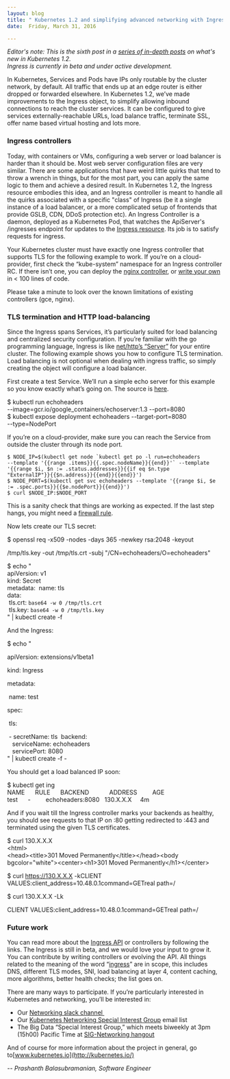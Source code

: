 ```yaml
---
layout: blog
title: " Kubernetes 1.2 and simplifying advanced networking with Ingress "
date:  Friday, March 31, 2016 

---
```

_Editor's note: This is the sixth post in a [series of in-depth posts](http://blog.kubernetes.io/2016/03/five-days-of-kubernetes-12.html) on what's new in Kubernetes 1.2.&nbsp;_  
_Ingress is currently in beta and under active development.&nbsp;_  
  
In Kubernetes, Services and Pods have IPs only routable by the cluster network, by default. All traffic that ends up at an edge router is either dropped or forwarded elsewhere. In Kubernetes 1.2, we’ve made improvements to the Ingress object, to simplify allowing inbound connections to reach the cluster services. It can be configured to give services externally-reachable URLs, load balance traffic, terminate SSL, offer name based virtual hosting and lots more.  
  

### Ingress controllers&nbsp;
Today, with containers or VMs, configuring a web server or load balancer is harder than it should be. Most web server configuration files are very similar. There are some applications that have weird little quirks that tend to throw a wrench in things, but for the most part, you can apply the same logic to them and achieve a desired result. In Kubernetes 1.2, the Ingress resource embodies this idea, and an Ingress controller is meant to handle all the quirks associated with a specific "class" of Ingress (be it a single instance of a load balancer, or a more complicated setup of frontends that provide GSLB, CDN, DDoS protection etc). An Ingress Controller is a daemon, deployed as a Kubernetes Pod, that watches the ApiServer's /ingresses endpoint for updates to the [Ingress resource](http://kubernetes.io/docs/user-guide/ingress/). Its job is to satisfy requests for ingress.  
  
Your Kubernetes cluster must have exactly one Ingress controller that supports TLS for the following example to work. If you’re on a cloud-provider, first check the “kube-system” namespace for an Ingress controller RC. If there isn’t one, you can deploy the [nginx controller](https://github.com/kubernetes/contrib/tree/master/ingress/controllers/nginx), or [write your own](https://github.com/kubernetes/contrib/tree/master/ingress/controllers#writing-an-ingress-controller) in \< 100 lines of code.  
  
Please take a minute to look over the known limitations of existing controllers (gce, nginx).  
  

### 

### TLS termination and HTTP load-balancing&nbsp;
Since the Ingress spans Services, it’s particularly suited for load balancing and centralized security configuration. If you’re familiar with the go programming language, Ingress is like [net/http’s “Server”](https://golang.org/pkg/net/http/#Server) for your entire cluster. The following example shows you how to configure TLS termination. Load balancing is not optional when dealing with ingress traffic, so simply creating the object will configure a load balancer.  
  
First create a test Service. We’ll run a simple echo server for this example so you know exactly what’s going on. The source is [here](https://github.com/kubernetes/contrib/tree/master/ingress/echoheaders).  
  
$ kubectl run echoheaders&nbsp;  
--image=gcr.io/google\_containers/echoserver:1.3 --port=8080  
$ kubectl expose deployment echoheaders --target-port=8080&nbsp;  
--type=NodePort  
  
If you’re on a cloud-provider, make sure you can reach the Service from outside the cluster through its node port.  

```
$ NODE_IP=$(kubectl get node `kubectl get po -l run=echoheaders 
--template '{{range .items}}{{.spec.nodeName}}{{end}}'` --template
'{{range $i, $n := .status.addresses}}{{if eq $n.type 
"ExternalIP"}}{{$n.address}}{{end}}{{end}}')
$ NODE_PORT=$(kubectl get svc echoheaders --template '{{range $i, $e 
:= .spec.ports}}{{$e.nodePort}}{{end}}')
$ curl $NODE_IP:$NODE_PORT
```
This is a sanity check that things are working as expected. If the last step hangs, you might need a [firewall rule](https://github.com/kubernetes/contrib/blob/master/ingress/controllers/gce/BETA_LIMITATIONS.md#creating-the-firewall-rule-for-glbc-health-checks).  
  
Now lets create our TLS secret:  
  
$ openssl req -x509 -nodes -days 365 -newkey rsa:2048 -keyout&nbsp;  

/tmp/tls.key -out /tmp/tls.crt -subj "/CN=echoheaders/O=echoheaders"

$ echo "  
apiVersion: v1  
kind: Secret  
metadata:
 &nbsp;name: tls  
data:  
 &nbsp;tls.crt: `base64 -w 0 /tmp/tls.crt`  
 &nbsp;tls.key: `base64 -w 0 /tmp/tls.key`  
" | kubectl create -f   
  
And the Ingress:  
  

$ echo "

apiVersion: extensions/v1beta1

kind: Ingress

metadata:

 &nbsp;name: test

spec:

 &nbsp;tls:

 &nbsp;- secretName: tls
 &nbsp;backend:  
 &nbsp;&nbsp;&nbsp;serviceName: echoheaders  
 &nbsp;&nbsp;&nbsp;servicePort: 8080  
" | kubectl create -f -  
  
You should get a load balanced IP soon:  
  
$ kubectl get ing   
NAME &nbsp;&nbsp;&nbsp;&nbsp;&nbsp;RULE &nbsp;&nbsp;&nbsp;&nbsp;&nbsp;BACKEND &nbsp;&nbsp;&nbsp;&nbsp;&nbsp;&nbsp;&nbsp;&nbsp;&nbsp;&nbsp;&nbsp;ADDRESS &nbsp;&nbsp;&nbsp;&nbsp;&nbsp;&nbsp;&nbsp;&nbsp;AGE  
test &nbsp;&nbsp;&nbsp;&nbsp;&nbsp;- &nbsp;&nbsp;&nbsp;&nbsp;&nbsp;&nbsp;&nbsp;&nbsp;echoheaders:8080 &nbsp;&nbsp;130.X.X.X &nbsp;&nbsp; &nbsp;4m  
  
And if you wait till the Ingress controller marks your backends as healthy, you should see requests to that IP on :80 getting redirected to :443 and terminated using the given TLS certificates.  
  
$ curl 130.X.X.X  
\<html\>  
\<head\>\<title\>301 Moved Permanently\</title\>\</head\>\<body bgcolor="white"\>\<center\>\<h1\>301 Moved Permanently\</h1\>\</center\>  
  
  

$ curl https://130.X.X.X -kCLIENT VALUES:client\_address=10.48.0.1command=GETreal path=/  
  

$ curl 130.X.X.X -Lk

CLIENT VALUES:client\_address=10.48.0.1command=GETreal path=/

### 

###   

### Future work&nbsp;
You can read more about the [Ingress API](http://kubernetes.io/docs/user-guide/ingress/) or controllers by following the links. The Ingress is still in beta, and we would love your input to grow it. You can contribute by writing controllers or evolving the API. All things related to the meaning of the word “[ingress](https://www.google.com/webhp?sourceid=chrome-instant&ion=1&espv=2&ie=UTF-8#q=ingress%20meaning)” are in scope, this includes DNS, different TLS modes, SNI, load balancing at layer 4, content caching, more algorithms, better health checks; the list goes on.  
  
There are many ways to participate. If you’re particularly interested in Kubernetes and networking, you’ll be interested in:  

- Our [Networking slack channel&nbsp;](https://kubernetes.slack.com/messages/sig-network/)
- Our [Kubernetes Networking Special Interest Group](https://groups.google.com/forum/#!forum/kubernetes-sig-network) email list&nbsp;
- The Big Data “Special Interest Group,” which meets biweekly at 3pm (15h00) Pacific Time at [SIG-Networking hangout](https://zoom.us/j/5806599998)&nbsp;
  
And of course for more information about the project in general, go to[www.kubernetes.io](http://kubernetes.io/)  
  
-- _Prashanth Balasubramanian, Software Engineer_